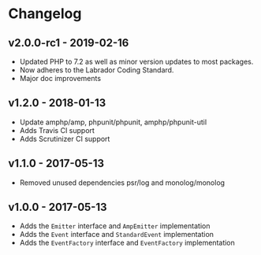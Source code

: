 # Changelog

## v2.0.0-rc1 - 2019-02-16

- Updated PHP to 7.2 as well as minor version updates to most packages.
- Now adheres to the Labrador Coding Standard.
- Major doc improvements

## v1.2.0 - 2018-01-13

- Update amphp/amp, phpunit/phpunit, amphp/phpunit-util
- Adds Travis CI support
- Adds Scrutinizer CI support

## v1.1.0 - 2017-05-13

- Removed unused dependencies psr/log and monolog/monolog

## v1.0.0 - 2017-05-13

- Adds the `Emitter` interface and `AmpEmitter` implementation
- Adds the `Event` interface and `StandardEvent` implementation
- Adds the `EventFactory` interface and `EventFactory` implementation